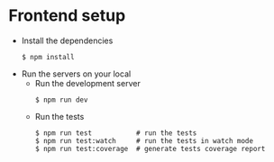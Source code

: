 # Frontend setup

- Install the dependencies
  ```
  $ npm install
  ```
- Run the servers on your local
    - Run the development server
      ```
      $ npm run dev
      ```
    - Run the tests
      ```
      $ npm run test           # run the tests
      $ npm run test:watch     # run the tests in watch mode
      $ npm run test:coverage  # generate tests coverage report
      ```
    